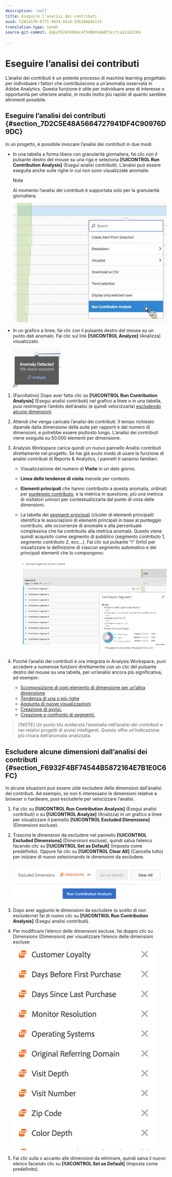 ```yaml
---
description: 'null'
title: Eseguire l’analisi dei contributi
uuid: 5282a5f9-0771-4974-93cb-335204bde114
translation-type: tm+mt
source-git-commit: dabaf6247695bc4f3d9bfe668f3ccfca12a52269

---
```



# Eseguire l’analisi dei contributi

L’analisi dei contributi è un potente processo di machine learning progettato per individuare i fattori che contribuiscono a un’anomalia osservata in Adobe Analytics. Questa funzione è utile per individuare aree di interesse o opportunità per ulteriore analisi, in modo molto più rapido di quanto sarebbe altrimenti possibile.

## Eseguire l’analisi dei contributi {#section_7D2C5E48A5664727941DF4C90976D9DC}

In un progetto, è possibile invocare l’analisi dei contributi in due modi:

* In una tabella a forma libera con granularità giornaliera, fai clic con il pulsante destro del mouse su una riga e seleziona **[!UICONTROL Run Contribution Analysis]** (Esegui analisi contributi). L’analisi può essere eseguita anche sulle righe in cui non sono visualizzate anomalie.

   >[!NOTE]
   >
   >Al momento l’analisi dei contributi è supportata solo per la granularità giornaliera.

   ![](assets/run_ca.png)

* In un grafico a linee, fai clic con il pulsante destro del mouse su un punto dati anomalo. Fai clic sul link **[!UICONTROL Analyze]** (Analizza) visualizzato.

   ![](assets/contribution-analysis.png)

1. (Facoltativo) Dopo aver fatto clic su **[!UICONTROL Run Contribution Analysis]** (Esegui analisi contributi) nel grafico a linee o in una tabella, puoi restringere l’ambito dell’analisi (e quindi velocizzarla) [escludendo alcune dimensioni](/help/analyze/analysis-workspace/virtual-analyst/contribution-analysis/run-contribution-analysis.md#section_F6932F4BF74544B5872164E7B1E0C6FC).

1. Attendi che venga caricata l’analisi dei contributi. Il tempo richiesto dipende dalla dimensione della suite per rapporti e dal numero di dimensioni, e potrebbe essere piuttosto lungo. L’analisi dei contributi viene eseguita su 50.000 elementi per dimensione.
1. Analysis Workspace carica quindi un nuovo pannello Analisi contributi direttamente nel progetto. Se hai già avuto modo di usare la funzione di analisi contributi di Reports &amp; Analytics, i pannelli ti saranno familiari:

   * Visualizzazione del numero di **Visite** in un dato giorno.
   * **Linea delle tendenze di visita** mensile per contesto.
   * **Elementi principali** che hanno contribuito a questa anomalia, ordinati per [punteggio contributo](https://marketing.adobe.com/resources/help/en_US/analytics/contribution/ca_contribution_score.html), e la metrica in questione, più una metrica di visitatori univoci per contestualizzarla dal punto di vista delle dimensioni.

   * La tabella dei [segmenti principali](https://marketing.adobe.com/resources/help/en_US/analytics/contribution/ca_workflow_premium.html) (cluster di elementi principali) identifica le associazioni di elementi principali in base al punteggio contributo, alle occorrenze di anomalie e alla percentuale complessiva che ha contribuito alla metrica anomala. Questo viene quindi acquisito come segmento di pubblico (segmento contributo 1, segmento contributo 2, ecc...). Fai clic sul pulsante “i” (Info) per visualizzare la definizione di ciascun segmento automatico e dei principali elementi che lo compongono:

      ![](assets/auto_segment.png)

1. Poiché l’analisi dei contributi è ora integrata in Analysis Workspace, puoi accedere a numerose funzioni direttamente con un clic del pulsante destro del mouse su una tabella, per un’analisi ancora più significativa, ad esempio:

   * [Scomposizione di ogni elemento di dimensione per un’altra dimensione](/help/analyze/analysis-workspace/components/dimensions/t-breakdown-fa.md)
   * [Tendenza di una o più righe](/help/analyze/analysis-workspace/analysis-workspace-features.md#section_34930C967C104C2B9092BA8DCF2BF81A)
   * [Aggiunta di nuove visualizzazioni](/help/analyze/analysis-workspace/visualizations/freeform-analysis-visualizations.md)
   * [Creazione di avvisi.](/help/components/c-alerts/intellligent-alerts.md)
   * [Creazione o confronto di segmenti.](/help/analyze/analysis-workspace/c-panels/c-segment-comparison/segment-comparison.md)

>[!NOTE] Un punto blu evidenzia l’anomalia nell’analisi dei contributi e nei relativi progetti di avvisi intelligenti. Questo offre un’indicazione più chiara dell’anomalia analizzata.

## Escludere alcune dimensioni dall’analisi dei contributi {#section_F6932F4BF74544B5872164E7B1E0C6FC}

In alcune situazioni può essere utile escludere delle dimensioni dall’analisi dei contributi. Ad esempio, se non ti interessano le dimensioni relative a browser o hardware, puoi escluderle per velocizzare l’analisi.

1. Fai clic su **[!UICONTROL Run Contribution Analysis]** (Esegui analisi contributi) o su **[!UICONTROL Analyze]** (Analizza) in un grafico a linee per visualizzare il pannello **[!UICONTROL Excluded Dimensions]** (Dimensioni escluse).

1. Trascina le dimensioni da escludere nel pannello **[!UICONTROL Excluded Dimensions]** (Dimensioni escluse), quindi salva l’elenco facendo clic su **[!UICONTROL Set as Default]** (Imposta come predefinito). Oppure fai clic su **[!UICONTROL Clear All]** (Cancella tutto) per iniziare di nuovo selezionando le dimensioni da escludere.

   ![](assets/exclude_dimensions.png)

1. Dopo aver aggiunto le dimensioni da escludere (o scelto di non escluderne) fai di nuovo clic su **[!UICONTROL Run Contribution Analysis]** (Esegui analisi contributi).
1. Per modificare l’elenco delle dimensioni escluse, fai doppio clic su Dimensions (Dimensioni) per visualizzare l’elenco delle dimensioni escluse:

   ![](assets/excluded-dimensions.png)

1. Fai clic sulla x accanto alle dimensioni da eliminare, quindi salva il nuovo elenco facendo clic su **[!UICONTROL Set as Default]** (Imposta come predefinito).


